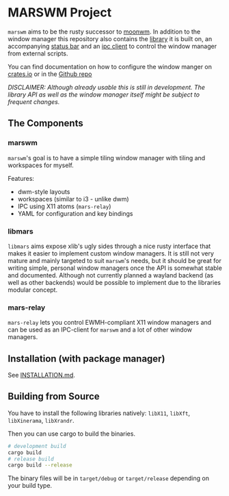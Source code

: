 # MARSWM Project
`marswm` aims to be the rusty successor to [moonwm](https://github.com/jzbor/moonwm).
In addition to the window manager this repository also contains the [library](./libmars) it is built on, an accompanying [status bar](./marsbar) and an [ipc client](./mars-relay) to control the window manager from external scripts.

You can find documentation on how to configure the window manger on [crates.io](https://docs.rs/crate/marswm) or in the [Github repo](https://github.com/jzbor/marswm/tree/master/marswm/README.md)

*DISCLAIMER: Although already usable this is still in development. The library API as well as the window manager itself might be subject to frequent changes.*

## The Components

### marswm

`marswm`'s goal is to have a simple tiling window manager with tiling and workspaces for myself.

Features:
* dwm-style layouts
* workspaces (similar to i3 - unlike dwm)
* IPC using X11 atoms (`mars-relay`)
* YAML for configuration and key bindings

### libmars

`libmars` aims expose xlib's ugly sides through a nice rusty interface that makes it easier to implement custom window managers.
It is still not very mature and mainly targeted to suit `marswm`'s needs, but it should be great for writing simple, personal window managers once the API is somewhat stable and documented.
Although not currently planned a wayland backend (as well as other backends) would be possible to implement due to the libraries modular concept.

### mars-relay

`mars-relay` lets you control EWMH-compliant X11 window managers and can be used as an IPC-client for `marswm` and a lot of other window managers.


## Installation (with package manager)
See [INSTALLATION.md](./INSTALLATION.md).


## Building from Source
You have to install the following libraries natively: `libX11`, `libXft`, `libXinerama`, `libXrandr`.

Then you can use cargo to build the binaries.

```sh
# development build
cargo build
# release build
cargo build --release
```

The binary files will be in `target/debug` or `target/release` depending on your build type.
